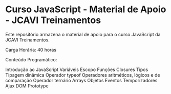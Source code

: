 # Curso JavaScript - Material de Apoio - JCAVI Treinamentos

Este repositório armazena o material de apoio para o curso JavaScript da JCAVI Treinamentos.

Carga Horária: 40 horas

Conteúdo Programático:

Introdução ao JavaScript
Variáveis
Escopo
Funções
Closures
Tipos
Tipagem dinâmica
Operador typeof
Operadores aritméticos, lógicos e de comparação
Operador ternário
Arrays
Objetos
Eventos
Temporizadores
Ajax
DOM
Prototype

